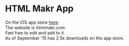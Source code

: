 # HTML Makr App
On the iOS app store <a href="https://itunes.apple.com/us/app/html-maker/id923218868?ls=1&mt=8">here</a>.<br>
The website is htmlmakr.com.<br>
Feel free to edit and add to it.<br>
As of September '15 has 2.5k downloads on the app store. <br>
